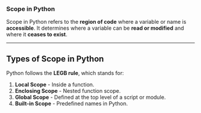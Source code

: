 ### **Scope in Python**
Scope in Python refers to the **region of code** where a variable or name is **accessible**. It determines where a variable can be **read or modified** and where it **ceases to exist**.

---

## **Types of Scope in Python**
Python follows the **LEGB rule**, which stands for:
1. **Local Scope** - Inside a function.
2. **Enclosing Scope** - Nested function scope.
3. **Global Scope** - Defined at the top level of a script or module.
4. **Built-in Scope** - Predefined names in Python.
